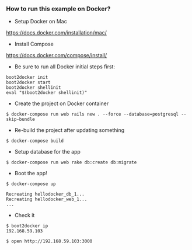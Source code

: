 ### How to run this example on Docker?

* Setup Docker on Mac

https://docs.docker.com/installation/mac/

* Install Compose

https://docs.docker.com/compose/install/

* Be sure to run all Docker initial steps first:

```
boot2docker init
boot2docker start
boot2docker shellinit
eval "$(boot2docker shellinit)"
```

* Create the project on Docker container

```
$ docker-compose run web rails new . --force --database=postgresql --skip-bundle
```

* Re-build the project after updating something

```
$ docker-compose build
```

* Setup database for the app

```
$ docker-compose run web rake db:create db:migrate
```

* Boot the app!

```
$ docker-compose up

Recreating hellodocker_db_1...
Recreating hellodocker_web_1...
...
```

* Check it

```
$ boot2docker ip
192.168.59.103

$ open http://192.168.59.103:3000
```

